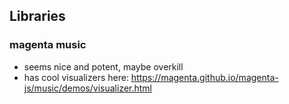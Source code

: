 ## Libraries

### magenta music

- seems nice and potent, maybe overkill
- has cool visualizers here: <https://magenta.github.io/magenta-js/music/demos/visualizer.html>